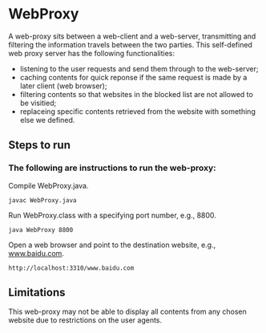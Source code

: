 # WebProxy

A web-proxy sits between a web-client and a web-server, transmitting and filtering the information travels between the two parties. 
This self-defined web proxy server has the following functionalities:

  - listening to the user requests and send them through to the web-server;
  - caching contents for quick reponse if the same request is made by a later client (web browser);
  - filtering contents so that websites in the blocked list are not allowed to be visitied;
  - replaceing specific contents retrieved from the website with something else we defined.

## Steps to run

### The following are instructions to run the web-proxy:

Compile WebProxy.java.

``javac WebProxy.java``

Run WebProxy.class with a specifying port number, e.g., 8800.

``java WebProxy 8800``

Open a web browser and point to the destination website, e.g., www.baidu.com.

``http://localhost:3310/www.baidu.com``

## Limitations

This web-proxy may not be able to display all contents from any chosen website due to restrictions on the user agents.
